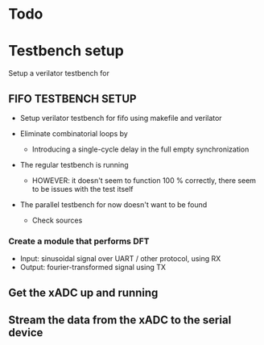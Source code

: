 # Todo
# Testbench setup
Setup a verilator testbench for 
## FIFO TESTBENCH SETUP
- Setup verilator testbench for fifo using makefile and verilator
- Eliminate combinatorial loops by 
    - Introducing a single-cycle delay in the full empty synchronization

- The regular testbench is running
    - HOWEVER: it doesn't seem to function 100 % correctly, there seem to be issues with the test itself
- The parallel testbench for now doesn't want to be found
    - Check sources

### Create a module that performs DFT 
- Input: sinusoidal signal over UART / other protocol, using RX
- Output: fourier-transformed signal using TX

## Get the xADC up and running
## Stream the data from the xADC to the serial device

